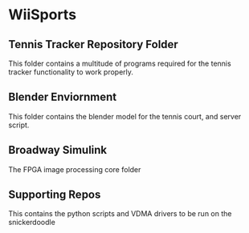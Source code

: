 # WiiSports
## Tennis Tracker Repository Folder
This folder contains a multitude of programs required for the tennis \
tracker functionality to work properly.
## Blender Enviornment
This folder contains the blender model for the tennis court, and server script.
## Broadway Simulink
The FPGA image processing core folder
## Supporting Repos
This contains the python scripts and VDMA drivers to be run on the snickerdoodle